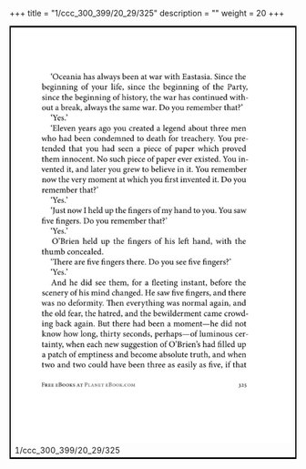 +++
title = "1/ccc_300_399/20_29/325"
description = ""
weight = 20
+++

<table style="border:2px solid black;max-width:800px;max-height:800px;" 
><tr><td><img class="center-fit-jpg"
src="/jpg_/out_jpg_1984__325.jpg"  >1/ccc_300_399/20_29/325</img></td></tr></table>
